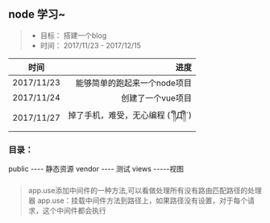 ## node 学习~

> * 目标： 搭建一个blog
> * 时间： 2017/11/23 - 2017/12/15

| 时间        | 进度   | 
| --------   | -----:  |
| 2017/11/23     | 能够简单的跑起来一个node项目    |
| 2017/11/24     | 创建了一个vue项目              |
| 2017/11/27     | 掉了手机，难受，无心编程 (´༎ຶД༎ຶ`) |

### 目录：

public     ---- 静态资源
    vendor ---- 测试
views      -----视图


###
> app.use添加中间件的一种方法,可以看做处理所有没有路由匹配路径的处理器
> app.use：挂载中间件方法到路径上，如果路径没有设置，对于每个请求，这个中间件都会执行
